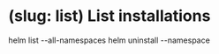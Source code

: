 # (slug: list) List installations

helm list --all-namespaces
helm uninstall <chart> --namespace <namespace>